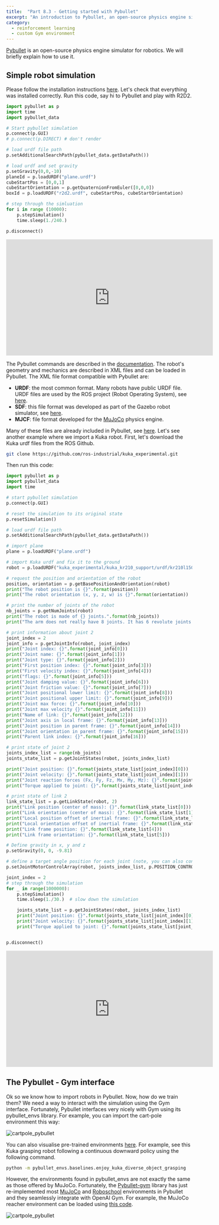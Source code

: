 ```yaml
---
title:  "Part 8.3 - Getting started with Pybullet"
excerpt: "An introduction to Pybullet, an open-source physics engine simulator for robotics."
category:
  - reinforcement learning
  - custom Gym environment
---
```



[Pybullet](https://pybullet.org/wordpress/) is an open-source physics engine simulator for robotics. We will briefly explain how to use it.

## Simple robot simulation

Please follow the installation instructions [here](https://github.com/bulletphysics/bullet3). Let's check that everything was installed correctly. Run this code, say hi to Pybullet and play with R2D2.

```python
import pybullet as p
import time
import pybullet_data

# Start pybullet simulation
p.connect(p.GUI)    
# p.connect(p.DIRECT) # don't render

# load urdf file path
p.setAdditionalSearchPath(pybullet_data.getDataPath()) 

# load urdf and set gravity
p.setGravity(0,0,-10)
planeId = p.loadURDF("plane.urdf")
cubeStartPos = [0,0,1]
cubeStartOrientation = p.getQuaternionFromEuler([0,0,0])
boxId = p.loadURDF("r2d2.urdf", cubeStartPos, cubeStartOrientation)

# step through the simluation
for i in range (10000):
    p.stepSimulation()
    time.sleep(1./240.)

p.disconnect()
```

<iframe width="560" height="315" src="https://www.youtube.com/watch?v=f-mHFv5uelE" title="r2d2 env" frameborder="0" allow="accelerometer; autoplay; clipboard-write; encrypted-media; gyroscope; picture-in-picture" allowfullscreen></iframe>

The Pybullet commands are described in the [documentation](https://docs.google.com/document/d/10sXEhzFRSnvFcl3XxNGhnD4N2SedqwdAvK3dsihxVUA/edit). The robot's geometry and mechanics are described in XML files and can be loaded in Pybullet. The XML file format compatible with Pybullet are:
- **URDF**: the most common format. Many robots have public URDF file. URDF files are used by the ROS project (Robot Operating System), see [here](http://wiki.ros.org/urdf/Tutorials).
- **SDF**: this file format was developed as part of the Gazebo robot simulator, see [here](http://sdformat.org/).
- **MJCF**: file format developed for the [MuJoCo](https://mujoco.org/) physics engine.

Many of these files are already included in Pybullet, see [here](https://github.com/bulletphysics/bullet3/tree/master/data). Let's see another example where we import a Kuka robot. First, let's download the Kuka urdf files from the ROS Github.

```bash
git clone https://github.com/ros-industrial/kuka_experimental.git
```

Then run this code:

```python
import pybullet as p
import pybullet_data
import time

# start pybullet simulation
p.connect(p.GUI)

# reset the simulation to its original state
p.resetSimulation()

# load urdf file path
p.setAdditionalSearchPath(pybullet_data.getDataPath())

# import plane
plane = p.loadURDF("plane.urdf")

# import Kuka urdf and fix it to the ground
robot = p.loadURDF("kuka_experimental/kuka_kr210_support/urdf/kr210l150.urdf", [0, 0, 0], useFixedBase=1)

# request the position and orientation of the robot
position, orientation = p.getBasePositionAndOrientation(robot)
print("The robot position is {}".format(position))
print("The robot orientation (x, y, z, w) is {}".format(orientation))

# print the number of joints of the robot
nb_joints = p.getNumJoints(robot)
print("The robot is made of {} joints.".format(nb_joints))
print("The arm does not really have 8 joints. It has 6 revolute joints and 2 fixed joints.")

# print information about joint 2
joint_index = 2
joint_info = p.getJointInfo(robot, joint_index)
print("Joint index: {}".format(joint_info[0]))
print("Joint name: {}".format(joint_info[1]))
print("Joint type: {}".format(joint_info[2]))
print("First position index: {}".format(joint_info[3]))
print("First velocity index: {}".format(joint_info[4]))
print("flags: {}".format(joint_info[5]))
print("Joint damping value: {}".format(joint_info[6]))
print("Joint friction value: {}".format(joint_info[7]))
print("Joint positional lower limit: {}".format(joint_info[8]))
print("Joint positional upper limit: {}".format(joint_info[9]))
print("Joint max force: {}".format(joint_info[10]))
print("Joint max velocity {}".format(joint_info[11]))
print("Name of link: {}".format(joint_info[12]))
print("Joint axis in local frame: {}".format(joint_info[13]))
print("Joint position in parent frame: {}".format(joint_info[14]))
print("Joint orientation in parent frame: {}".format(joint_info[15]))
print("Parent link index: {}".format(joint_info[16]))

# print state of joint 2
joints_index_list = range(nb_joints)
joints_state_list = p.getJointStates(robot, joints_index_list)

print("Joint position: {}".format(joints_state_list[joint_index][0]))
print("Joint velocity: {}".format(joints_state_list[joint_index][1]))
print("Joint reaction forces (Fx, Fy, Fz, Mx, My, Mz): {}".format(joints_state_list[joint_index][2]))
print("Torque applied to joint: {}".format(joints_state_list[joint_index][3]))

# print state of link 2
link_state_list = p.getLinkState(robot, 2)
print("Link position (center of mass): {}".format(link_state_list[0]))
print("Link orientation (center of mass): {}".format(link_state_list[1]))
print("Local position offset of inertial frame: {}".format(link_state_list[2]))
print("Local orientation offset of inertial frame: {}".format(link_state_list[3]))
print("Link frame position: {}".format(link_state_list[4]))
print("Link frame orientation: {}".format(link_state_list[5]))

# Define gravity in x, y and z
p.setGravity(0, 0, -9.81)

# define a target angle position for each joint (note, you can also control by velocity or torque)
p.setJointMotorControlArray(robot, joints_index_list, p.POSITION_CONTROL, targetPositions=[-1, 0, -0.5, 1, 1, 0, 0, 0])  

joint_index = 2
# step through the simulation
for _ in range(1000000):
    p.stepSimulation()
    time.sleep(1./30.)  # slow down the simulation

    joints_state_list = p.getJointStates(robot, joints_index_list)
    print("Joint position: {}".format(joints_state_list[joint_index][0]))
    print("Joint velocity: {}".format(joints_state_list[joint_index][1]))
    print("Torque applied to joint: {}".format(joints_state_list[joint_index][3]))


p.disconnect()
```


<iframe width="560" height="315" src="https://www.youtube.com/watch?v=W2wM702lsKc&" title="kuka env" frameborder="0" allow="accelerometer; autoplay; clipboard-write; encrypted-media; gyroscope; picture-in-picture" allowfullscreen></iframe>

## The Pybullet - Gym interface

Ok so we know how to import robots in Pybullet. Now, how do we train them? We need a way to interact with the simulation using the Gym interface. Fortunately, Pybullet interfaces very nicely with Gym using its pybullet_envs library. For example, you can import the cart-pole environment this way:


![cartpole_pybullet](/assets/images/datamachinist/cartpole_pybullet.png)

You can also visualise pre-trained environments [here](https://github.com/bulletphysics/bullet3/tree/master/examples/pybullet/gym/pybullet_envs/baselines). For example, see this Kuka grasping robot following a continuous downward policy using the following command.

```bash
python -m pybullet_envs.baselines.enjoy_kuka_diverse_object_grasping
```

However, the environments found in pybullet_envs are not exactly the same as those offered by MuJoCo. Fortunately, the [Pybullet-gym](https://github.com/benelot/pybullet-gym) library has just re-implemented most [MuJoCo](https://github.com/deepmind/mujoco) and [Roboschool](https://openai.com/blog/roboschool/) environments in Pybullet and they seamlessly integrate with OpenAI Gym. For example, the MuJoCo reacher environment can be loaded using [this code](https://github.com/PierreExeter/gym-reacher).


![cartpole_pybullet](/assets/images/datamachinist/pybullet-gym.png)